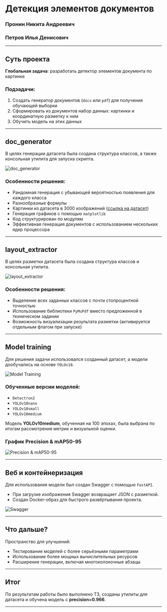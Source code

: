 # Детекция элементов документов 

### Пронин Никита Андреевич  
### Петров Илья Денисович  

---

## Суть проекта  
**Глобальная задача**: разработать детектор элементов документа по картинке  

### Подзадачи:  
1. Создать генератор документов (`docx` или `pdf`) для получения обучающей выборки  
2. Сформировать из документов набор данных: картинки и координатную разметку к ним  
3. Обучить модель на этих данных  

---

## **doc_generator**  
В целях генерации датасета была создана структура классов, а также консольная утилита для запуска скрипта.

![doc_generator](images/doc_generator.png)

### Особенности решения:
- Рандомная генерация с убывающей вероятностью появления для каждого класса  
- Разнообразные формулы  
- Картинки из датасета в 3000 изображений ([ссылка на датасет](https://www.kaggle.com/datasets/pankajkumar2002/random-image-sample-dataset))  
- Генерация графиков с помощью `matplotlib`  
- Код структурирован по модулям  
- Эффективная генерация документов с использованием нескольких ядер процессора  

---

## **layout_extractor**  
В целях разметки датасета была создана структура классов и консольная утилита.

![layout_extractor](images/layout_extractor.png)

### Особенности решения:
- Выделение всех заданных классов с почти стопроцентной точностью  
- Использование библиотеки `PyMuPdf` вместо предложенной в техническом задании  
- Возможность визуализации результата разметки (активируется отдельным флагом при запуске)  

---

## **Model training**  
Для решения задачи использовался созданный датасет, а модели дообучались на основе `YOLOv10`.  

![Model Training](images/model_training.png)

### Обученные версии моделей:
- `Detectron2`  
- `YOLOv10nano`  
- `YOLOv10small`  
- `YOLOv10medium`  

Модель **YOLOv10medium**, обученная на 100 эпохах, была выбрана по итогам рассмотрения метрик и визуальной оценки.  

### График Precision & mAP50-95  

![Precision & mAP50-95](images/precision_map.png)

---

## **Веб и контейнеризация**  
Для использования модели был создан Swagger с помощью `FastAPI`.  

- При загрузке изображения Swagger возвращает JSON с разметкой.  
- Создан Docker-образ для быстрого развёртывания проекта.  

![Swagger](images/swagger_example.png)

---

## **Что дальше?**
Пространство для улучшений:  
- Тестирование моделей с более серьёзными параметрами  
- Использование более мощных вычислительных ресурсов  
- Расширение генерации, включая многоколоночные абзацы  

---

## Итог  
По результатам работы было выполнено ТЗ, созданы утилиты для датасета и обучена модель с **precision=0.966**.

---


